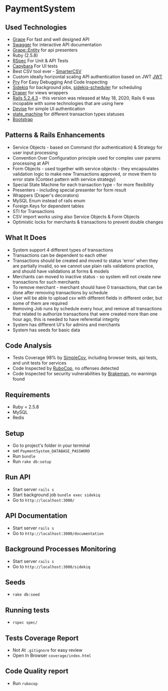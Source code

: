 # PaymentSystem
## Used Technologies
- [Grape](https://github.com/ruby-grape/grape) For fast and well designed API
- [Swagger](https://swagger.io/) for interactive API documentation
- [Grape::Entity](https://github.com/ruby-grape/grape-entity) for api presenters
- Ruby (2.5.8)
- [RSpec](https://github.com/rspec/rspec) For Unit & API Tests
- [Capybara](https://github.com/teamcapybara/capybara) For UI tests
- Best CSV tool ever - [SmarterCSV](https://github.com/tilo/smarter_csv)
- Custom ideally horizontal scaling API authentication based on JWT [JWT](https://github.com/jwt/ruby-jwt)
- [Pry](https://github.com/pry/pry) For Easy Debugging And Code Inspecting
- [Sidekiq](https://github.com/mperham/sidekiq) for background jobs, [sidekiq-scheduler](https://github.com/moove-it/sidekiq-scheduler) for scheduling
- [Draper](https://github.com/drapergem/draper) for views wrappers
- [Rails 5.2.4.3](https://github.com/rails/rails) - this version was released at May 18, 2020, Rails 6 was incopable with some technologies that are using here
- [Devise](https://github.com/heartcombo/devise) for simple UI authentication
- [state_machine](https://github.com/pluginaweek/state_machine) for different transaction types statuses
- [Bootstrap](https://getbootstrap.com/)

## Patterns & Rails Enhancements
- Service Objects - based on Command (for authentication) & Strategy for user input processing
- Convention Over Configuration principle used for complex user params processing at API
- Form Objects - used together with service objects - they encapsulates validation logic to make new Transactions approved, or move them to error state (Context pattern with service strategy)
- Special State Machine for each transaction type - for more flexibility
- Presenters - including special presenter for form result
- Wrappers (Draper's decorators)
- MySQL Enum instead of rails enum
- Foreign Keys for dependent tables
- STI for Transactions
- CSV import works using also Service Objects & Form Objects
- Optimistic locks for merchants & transactions to prevent double changes

## What It Does
- System support 4 different types of transactions
- Transactions can be dependent to each other
- Transactions should be created and moved to status 'error' when they are partially invalid, so we cannot use plain rails validations practice, and should have validations at forms & models
- Merchants can moved to inactive status - so system will not create new transactions for such merchants
- To remove merchant - merchant should have 0 transactions, that can be done after removing transactions by schedule
- User will be able to upload csv with different fields in different order, but some of them are required
- Removing Job runs by schedule every hour, and remove all transactions that related to authorize transactions that were created more than one hour ago, this is needed to have referential integrity
- System has different UI's for admins and merchants
- System has seeds for basic data

## Code Analysis
- Tests Coverage 98% by [SimpleCov](https://github.com/colszowka/simplecov), including browser tests, api tests, and unit tests for services
- Code Inspected by [RuboCop](https://github.com/rubocop-hq/rubocop), no offenses detected
- Code Inspected for security vulnerabilities by [Brakeman](https://github.com/presidentbeef/brakeman), no warnings found

## Requirements
- Ruby = 2.5.8
- MySQL
- Redis

## Setup
- Go to project's folder in your terminal
- set `PaymentSystem_DATABASE_PASSWORD`
- Run `bundle`
- Run `rake db:setup`

## Run API
- Start server `rails s`
- Start background job `bundle exec sidekiq`
- Go to `http://localhost:3000/`

## API Documentation
- Start server `rails s`
- Go to `http://localhost:3000/documentation`

## Background Processes Monitoring
- Start server `rails s`
- Go to `http://localhost:3000/sidekiq`

## Seeds
- `rake db:seed`

## Running tests
- `rspec spec/`

## Tests Coverage Report
- Not At `.gitignore` for easy review
- Open In Browser `coverage/index.html`

## Code Quality report
- Run `rubocop`
